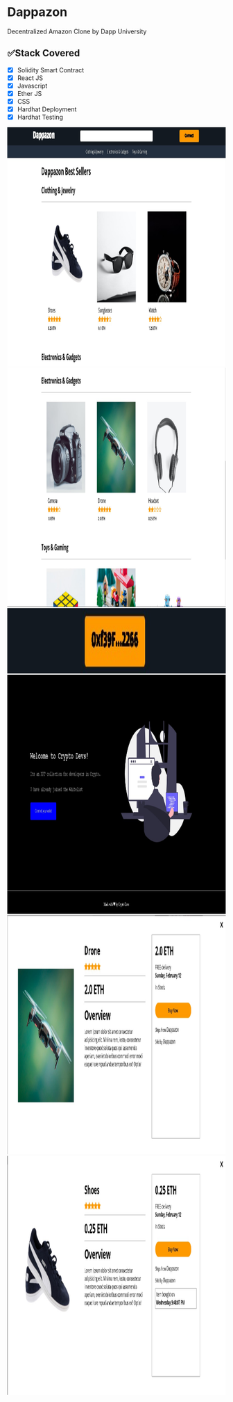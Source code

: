 # Dappazon

Decentralized Amazon Clone by Dapp University

## ✅Stack Covered

- [x] Solidity Smart Contract
- [x] React JS
- [x] Javascript
- [x] Ether JS
- [x] CSS
- [x] Hardhat Deployment
- [x] Hardhat Testing

<img src="https://github.com/Coollaitar/Dappazon/blob/main/i1.jpg" width="1000" height="550" />

<img src="https://github.com/Coollaitar/Dappazon/blob/main/i2.jpg" width="1000" height="550" />
<img src="https://github.com/Coollaitar/Dappazon/blob/main/i3.jpg" width="1000" height="150" />
<img src="https://github.com/Coollaitar/Whitelist-dApp/blob/main/wl1.jpg" width="1000" height="550" />
<img src="https://github.com/Coollaitar/Dappazon/blob/main/i4.jpg" width="1000" height="550" />
<img src="https://github.com/Coollaitar/Dappazon/blob/main/i5.jpg" width="1000" height="550" />
